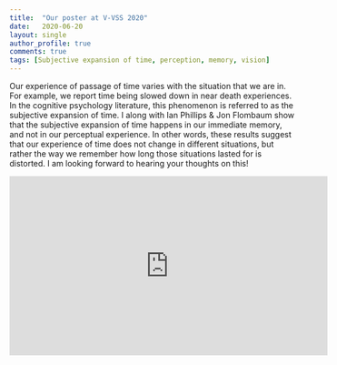 ```yaml
---
title:  "Our poster at V-VSS 2020"
date:   2020-06-20
layout: single
author_profile: true
comments: true
tags: [Subjective expansion of time, perception, memory, vision]
---
```


<p class="message">
Our experience of passage of time varies with the situation that we are in. For example, we report time being slowed down in near death experiences. In the cognitive psychology literature, this phenomenon is referred to as the subjective expansion of time. I along with Ian Phillips & Jon Flombaum show that the subjective expansion of time happens in our immediate memory, and not in our perceptual experience. In other words, these results suggest that our experience of time does not change in different situations, but rather the way we remember how long those situations lasted for is distorted. I am looking forward to hearing your thoughts on this!

</p>

<iframe width="560" height="315" src="https://www.youtube.com/embed/w82668xFLfg" frameborder="0" allow="accelerometer; autoplay; encrypted-media; gyroscope; picture-in-picture" allowfullscreen></iframe>